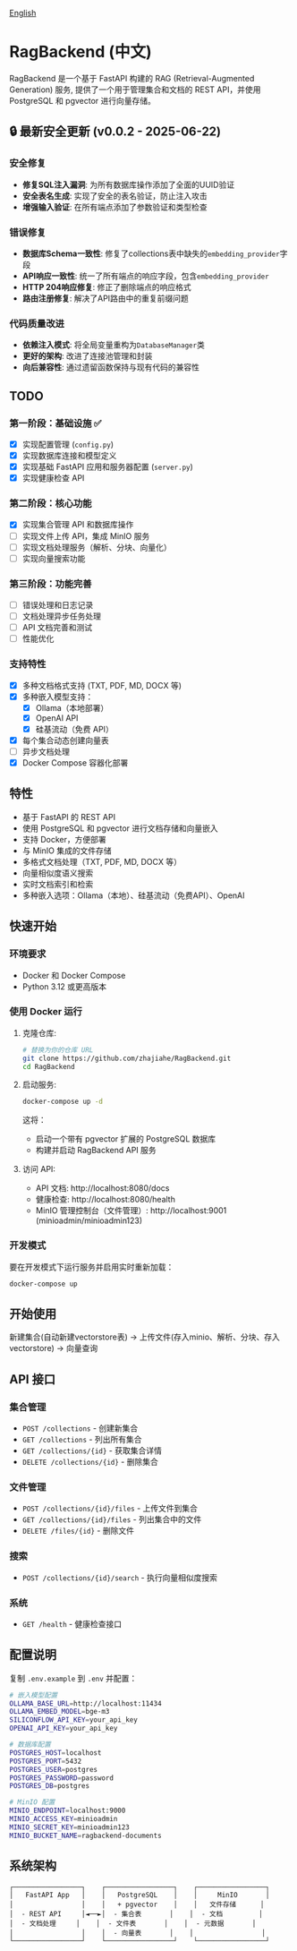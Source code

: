[English](./README.md)

# RagBackend (中文)

RagBackend 是一个基于 FastAPI 构建的 RAG (Retrieval-Augmented Generation) 服务, 提供了一个用于管理集合和文档的 REST API，并使用 PostgreSQL 和 pgvector 进行向量存储。

## 🔒 最新安全更新 (v0.0.2 - 2025-06-22)

### 安全修复
- **修复SQL注入漏洞**: 为所有数据库操作添加了全面的UUID验证
- **安全表名生成**: 实现了安全的表名验证，防止注入攻击
- **增强输入验证**: 在所有端点添加了参数验证和类型检查

### 错误修复
- **数据库Schema一致性**: 修复了collections表中缺失的`embedding_provider`字段
- **API响应一致性**: 统一了所有端点的响应字段，包含`embedding_provider`
- **HTTP 204响应修复**: 修正了删除端点的响应格式
- **路由注册修复**: 解决了API路由中的重复前缀问题

### 代码质量改进
- **依赖注入模式**: 将全局变量重构为`DatabaseManager`类
- **更好的架构**: 改进了连接池管理和封装
- **向后兼容性**: 通过遗留函数保持与现有代码的兼容性

## TODO

### 第一阶段：基础设施 ✅
- [x] 实现配置管理 (`config.py`)
- [x] 实现数据库连接和模型定义
- [x] 实现基础 FastAPI 应用和服务器配置 (`server.py`)
- [x] 实现健康检查 API

### 第二阶段：核心功能
- [x] 实现集合管理 API 和数据库操作
- [ ] 实现文件上传 API，集成 MinIO 服务
- [ ] 实现文档处理服务（解析、分块、向量化）
- [ ] 实现向量搜索功能

### 第三阶段：功能完善
- [ ] 错误处理和日志记录
- [ ] 文档处理异步任务处理
- [ ] API 文档完善和测试
- [ ] 性能优化

### 支持特性
- [x] 多种文档格式支持 (TXT, PDF, MD, DOCX 等)
- [x] 多种嵌入模型支持：
  - [x] Ollama（本地部署）
  - [x] OpenAI API
  - [x] 硅基流动（免费 API）
- [x] 每个集合动态创建向量表
- [ ] 异步文档处理
- [x] Docker Compose 容器化部署

## 特性
- 基于 FastAPI 的 REST API
- 使用 PostgreSQL 和 pgvector 进行文档存储和向量嵌入
- 支持 Docker，方便部署
- 与 MinIO 集成的文件存储
- 多格式文档处理（TXT, PDF, MD, DOCX 等）
- 向量相似度语义搜索
- 实时文档索引和检索
- 多种嵌入选项：Ollama（本地）、硅基流动（免费API）、OpenAI

## 快速开始

### 环境要求

- Docker 和 Docker Compose
- Python 3.12 或更高版本

### 使用 Docker 运行

1. 克隆仓库:
   ```bash
   # 替换为你的仓库 URL
   git clone https://github.com/zhajiahe/RagBackend.git
   cd RagBackend
   ```

2. 启动服务:
   ```bash
   docker-compose up -d
   ```

   这将：
   - 启动一个带有 pgvector 扩展的 PostgreSQL 数据库
   - 构建并启动 RagBackend API 服务

3. 访问 API:
   - API 文档: http://localhost:8080/docs
   - 健康检查: http://localhost:8080/health
   - MinIO 管理控制台（文件管理）: http://localhost:9001 (minioadmin/minioadmin123)

### 开发模式

要在开发模式下运行服务并启用实时重新加载：

```bash
docker-compose up
```

## 开始使用
新建集合(自动新建vectorstore表) -> 上传文件(存入minio、解析、分块、存入vectorstore) -> 向量查询

## API 接口

### 集合管理
- `POST /collections` - 创建新集合
- `GET /collections` - 列出所有集合
- `GET /collections/{id}` - 获取集合详情
- `DELETE /collections/{id}` - 删除集合

### 文件管理
- `POST /collections/{id}/files` - 上传文件到集合
- `GET /collections/{id}/files` - 列出集合中的文件
- `DELETE /files/{id}` - 删除文件

### 搜索
- `POST /collections/{id}/search` - 执行向量相似度搜索

### 系统
- `GET /health` - 健康检查接口

## 配置说明

复制 `.env.example` 到 `.env` 并配置：

```bash
# 嵌入模型配置
OLLAMA_BASE_URL=http://localhost:11434
OLLAMA_EMBED_MODEL=bge-m3
SILICONFLOW_API_KEY=your_api_key
OPENAI_API_KEY=your_api_key

# 数据库配置
POSTGRES_HOST=localhost
POSTGRES_PORT=5432
POSTGRES_USER=postgres
POSTGRES_PASSWORD=password
POSTGRES_DB=postgres

# MinIO 配置
MINIO_ENDPOINT=localhost:9000
MINIO_ACCESS_KEY=minioadmin
MINIO_SECRET_KEY=minioadmin123
MINIO_BUCKET_NAME=ragbackend-documents
```

## 系统架构

```
┌─────────────────┐    ┌─────────────────┐    ┌─────────────────┐
│   FastAPI App   │    │   PostgreSQL    │    │     MinIO       │
│                 │    │   + pgvector    │    │   文件存储      │
│  - REST API     │◄──►│  - 集合表       │    │  - 文档         │
│  - 文档处理     │    │  - 文件表       │    │  - 元数据       │
│                 │    │  - 向量表       │    │                 │
└─────────────────┘    └─────────────────┘    └─────────────────┘
```

